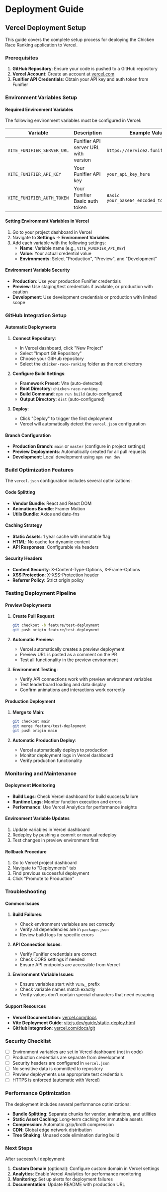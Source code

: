 # Deployment Guide

## Vercel Deployment Setup

This guide covers the complete setup process for deploying the Chicken Race Ranking application to Vercel.

### Prerequisites

1. **GitHub Repository**: Ensure your code is pushed to a GitHub repository
2. **Vercel Account**: Create an account at [vercel.com](https://vercel.com)
3. **Funifier API Credentials**: Obtain your API key and auth token from Funifier

### Environment Variables Setup

#### Required Environment Variables

The following environment variables must be configured in Vercel:

| Variable | Description | Example Value |
|----------|-------------|---------------|
| `VITE_FUNIFIER_SERVER_URL` | Funifier API server URL with version | `https://service2.funifier.com/v3` |
| `VITE_FUNIFIER_API_KEY` | Your Funifier API key | `your_api_key_here` |
| `VITE_FUNIFIER_AUTH_TOKEN` | Your Funifier Basic auth token | `Basic your_base64_encoded_token_here` |

#### Setting Environment Variables in Vercel

1. Go to your project dashboard in Vercel
2. Navigate to **Settings** → **Environment Variables**
3. Add each variable with the following settings:
   - **Name**: Variable name (e.g., `VITE_FUNIFIER_API_KEY`)
   - **Value**: Your actual credential value
   - **Environments**: Select "Production", "Preview", and "Development"

#### Environment Variable Security

- **Production**: Use your production Funifier credentials
- **Preview**: Use staging/test credentials if available, or production with caution
- **Development**: Use development credentials or production with limited scope

### GitHub Integration Setup

#### Automatic Deployments

1. **Connect Repository**:
   - In Vercel dashboard, click "New Project"
   - Select "Import Git Repository"
   - Choose your GitHub repository
   - Select the `chicken-race-ranking` folder as the root directory

2. **Configure Build Settings**:
   - **Framework Preset**: Vite (auto-detected)
   - **Root Directory**: `chicken-race-ranking`
   - **Build Command**: `npm run build` (auto-configured)
   - **Output Directory**: `dist` (auto-configured)

3. **Deploy**:
   - Click "Deploy" to trigger the first deployment
   - Vercel will automatically detect the `vercel.json` configuration

#### Branch Configuration

- **Production Branch**: `main` or `master` (configure in project settings)
- **Preview Deployments**: Automatically created for all pull requests
- **Development**: Local development using `npm run dev`

### Build Optimization Features

The `vercel.json` configuration includes several optimizations:

#### Code Splitting
- **Vendor Bundle**: React and React DOM
- **Animations Bundle**: Framer Motion
- **Utils Bundle**: Axios and date-fns

#### Caching Strategy
- **Static Assets**: 1 year cache with immutable flag
- **HTML**: No cache for dynamic content
- **API Responses**: Configurable via headers

#### Security Headers
- **Content Security**: X-Content-Type-Options, X-Frame-Options
- **XSS Protection**: X-XSS-Protection header
- **Referrer Policy**: Strict origin policy

### Testing Deployment Pipeline

#### Preview Deployments

1. **Create Pull Request**:
   ```bash
   git checkout -b feature/test-deployment
   git push origin feature/test-deployment
   ```

2. **Automatic Preview**:
   - Vercel automatically creates a preview deployment
   - Preview URL is posted as a comment on the PR
   - Test all functionality in the preview environment

3. **Environment Testing**:
   - Verify API connections work with preview environment variables
   - Test leaderboard loading and data display
   - Confirm animations and interactions work correctly

#### Production Deployment

1. **Merge to Main**:
   ```bash
   git checkout main
   git merge feature/test-deployment
   git push origin main
   ```

2. **Automatic Production Deploy**:
   - Vercel automatically deploys to production
   - Monitor deployment logs in Vercel dashboard
   - Verify production functionality

### Monitoring and Maintenance

#### Deployment Monitoring

- **Build Logs**: Check Vercel dashboard for build success/failure
- **Runtime Logs**: Monitor function execution and errors
- **Performance**: Use Vercel Analytics for performance insights

#### Environment Variable Updates

1. Update variables in Vercel dashboard
2. Redeploy by pushing a commit or manual redeploy
3. Test changes in preview environment first

#### Rollback Procedure

1. Go to Vercel project dashboard
2. Navigate to "Deployments" tab
3. Find previous successful deployment
4. Click "Promote to Production"

### Troubleshooting

#### Common Issues

1. **Build Failures**:
   - Check environment variables are set correctly
   - Verify all dependencies are in `package.json`
   - Review build logs for specific errors

2. **API Connection Issues**:
   - Verify Funifier credentials are correct
   - Check CORS settings if needed
   - Ensure API endpoints are accessible from Vercel

3. **Environment Variable Issues**:
   - Ensure variables start with `VITE_` prefix
   - Check variable names match exactly
   - Verify values don't contain special characters that need escaping

#### Support Resources

- **Vercel Documentation**: [vercel.com/docs](https://vercel.com/docs)
- **Vite Deployment Guide**: [vitejs.dev/guide/static-deploy.html](https://vitejs.dev/guide/static-deploy.html)
- **GitHub Integration**: [vercel.com/docs/git](https://vercel.com/docs/git)

### Security Checklist

- [ ] Environment variables are set in Vercel dashboard (not in code)
- [ ] Production credentials are separate from development
- [ ] Security headers are configured in `vercel.json`
- [ ] No sensitive data is committed to repository
- [ ] Preview deployments use appropriate test credentials
- [ ] HTTPS is enforced (automatic with Vercel)

### Performance Optimization

The deployment includes several performance optimizations:

- **Bundle Splitting**: Separate chunks for vendor, animations, and utilities
- **Static Asset Caching**: Long-term caching for immutable assets
- **Compression**: Automatic gzip/brotli compression
- **CDN**: Global edge network distribution
- **Tree Shaking**: Unused code elimination during build

### Next Steps

After successful deployment:

1. **Custom Domain** (optional): Configure custom domain in Vercel settings
2. **Analytics**: Enable Vercel Analytics for performance monitoring
3. **Monitoring**: Set up alerts for deployment failures
4. **Documentation**: Update README with production URL